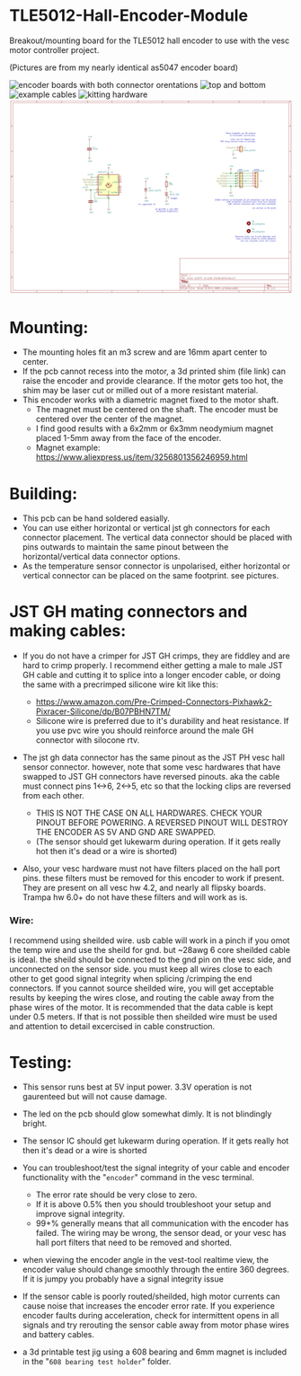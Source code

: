 # TLE5012-Hall-Encoder-Module
Breakout/mounting board for the TLE5012 hall encoder to use with the vesc motor controller project.

(Pictures are from my nearly identical as5047 encoder board)

![encoder boards with both connector orentations](Pictures\encoder_pcbs.jpg )
![top and bottom](Pictures\top-bottom-bare-populated.jpg )
![example cables](Pictures\cable_options.jpg )
![kitting hardware](Pictures\possible_kit.jpg )
![schematic](Pictures\schematic.png )

# Mounting:
- The mounting holes fit an m3 screw and are 16mm apart center to center.
- If the pcb cannot recess into the motor, a 3d printed shim (file link) can raise the encoder and provide clearance. If the motor gets too hot, the shim may be laser cut or milled out of a more resistant material.
- This encoder works with a diametric magnet fixed to the motor shaft. 
    - The magnet must be centered on the shaft. The encoder must be centered over the center of the magnet.
    - I find good results with a 6x2mm or 6x3mm neodymium magnet placed 1-5mm away from the face of the encoder.
    - Magnet example: https://www.aliexpress.us/item/3256801356246959.html


# Building:
- This pcb can be hand soldered easially.
- You can use either horizontal or vertical jst gh connectors for each connector placement. The vertical data connector should be placed with pins outwards to maintain the same pinout between the horizontal/vertical data connector options.
- As the temperature sensor connector is unpolarised, either horizontal or vertical connector can be placed on the same footprint. see pictures.


# JST GH mating connectors and making cables:
- If you do not have a crimper for JST GH crimps, they are fiddley and are hard to crimp properly.
I recommend either getting a male to male JST GH cable and cutting it to splice into a longer encoder cable, or doing the same with a precrimped silicone wire kit like this:
  - https://www.amazon.com/Pre-Crimped-Connectors-Pixhawk2-Pixracer-Silicone/dp/B07PBHN7TM/
  - Silicone wire is preferred due to it's durability and heat resistance. If you use pvc wire you should reinforce around the male GH connector with silocone rtv.

- The jst gh data connector has the same pinout as the JST PH vesc hall sensor connector.
however, note that some vesc hardwares that have swapped to JST GH connectors have reversed pinouts.
aka the cable must connect pins 1<->6, 2<->5, etc so that the locking clips are reversed from each other.
  - THIS IS NOT THE CASE ON ALL HARDWARES. CHECK YOUR PINOUT BEFORE POWERING.
    A REVERSED PINOUT WILL DESTROY THE ENCODER AS 5V AND GND ARE SWAPPED.
  - (The sensor should get lukewarm during operation. If it gets really hot then it's dead or a wire is shorted)


- Also, your vesc hardware must not have filters placed on the hall port pins. 
these filters must be removed for this encoder to work if present. They are present on all vesc hw 4.2, and nearly all flipsky boards. Trampa hw 6.0+ do not have these filters and will work as is.


### Wire:
I recommend using sheilded wire. usb cable will work in a pinch if you omot the temp wire and use the sheild for gnd. but ~28awg 6 core sheilded cable is ideal. the sheild should be connected to the gnd pin on the vesc side, and unconnected on the sensor side. you must keep all wires close to each other to get good signal integrity when splicing /crimping the end connectors.
If you cannot source sheilded wire, you will get acceptable results by keeping the wires close, and routing the cable away from the phase wires of the motor.
It is recommended that the data cable is kept under 0.5 meters. If that is not possible then sheilded wire must be used and attention to detail excercised in cable construction.

# Testing:
- This sensor runs best at 5V input power. 3.3V operation is not gaurenteed but will not cause damage.
- The led on the pcb should glow somewhat dimly. It is not blindingly bright.
- The sensor IC should get lukewarm during operation. If it gets really hot then it's dead or a wire is shorted

- You can troubleshoot/test the signal integrity of your cable and encoder functionality with the "`encoder`" command in the vesc terminal. 
  - The error rate should be very close to zero.
  - If it is above 0.5% then you should troubleshoot your setup and improve signal integrity. 
  - 99+% generally means that all communication with the encoder has failed. The wiring may be wrong, the sensor dead, or your vesc has hall port filters that need to be removed and shorted.
- when viewing the encoder angle in the vest-tool realtime view, the encoder value should change smoothly through the entire 360 degrees. If it is jumpy you probably have a signal integrity issue
- If the sensor cable is poorly routed/sheilded, high motor currents can cause noise that increases the encoder error rate. If you experience encoder faults during acceleration, check for intermittent opens in all signals and try rerouting the sensor cable away from motor phase wires and battery cables.
- a 3d printable test jig using a 608 bearing and 6mm magnet is included in the "`608 bearing test holder`" folder.